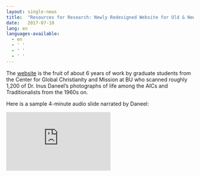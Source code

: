```yaml
---
layout: single-news
title:  "Resources for Research: Newly Redesigned Website for Old & New in Shona at Boston University"
date:   2017-07-10
lang: en
languages-available:
  - en
  - ' '
  - ' '
  - ' '
---
```

The [website](http://sites.bu.edu/shonareligion/) is the fruit of about 6 years of work by graduate students from the Center for Global Christianity and Mission at BU who scanned roughly 1,200 of Dr. Inus Daneel’s photographs of life among the AICs and Traditionalists from the 1960s on.

Here is a sample 4-minute audio slide narrated by Daneel:  

<iframe width="280" height="157" src="https://www.youtube.com/embed/K5jqsi9qzsM" frameborder="0" allowfullscreen></iframe>
